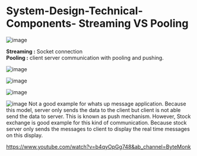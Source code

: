 # System-Design-Technical-Components- Streaming VS Pooling

![image](https://user-images.githubusercontent.com/115500959/204795363-65f7e0b9-af2c-4655-b48b-9ead7a85cbef.png)

**Streaming :** Socket connection  <br>
**Pooling :** client server communication with pooling and pushing.

![image](https://user-images.githubusercontent.com/115500959/204800350-bf540cef-1f19-41f8-bcfb-25be8ba954c4.png)

![image](https://user-images.githubusercontent.com/115500959/204800738-6aaffce0-adb1-4859-9c82-00db9a8fc71a.png)

![image](https://user-images.githubusercontent.com/115500959/204801238-90093baf-c5c6-4609-8542-438bf5854ab5.png)

![image](https://user-images.githubusercontent.com/115500959/204801708-9eb75b82-fe72-4ce9-ad7b-a93cec350485.png)
Not a good example for whats up message application. Because this model, server only sends the data to the client but client is not able send the data to server. 
This is known as push mechanism. However, Stock exchange is good example for this kind of communication. Because stock server only sends the messages to client to display the real time messages on this display. 

https://www.youtube.com/watch?v=b4qyOpGg748&ab_channel=ByteMonk

